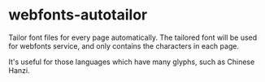 webfonts-autotailor
===================

Tailor font files for every page automatically. The tailored font will be used for webfonts service, and only contains the characters in each page.

It's useful for those languages which have many glyphs, such as Chinese Hanzi.
